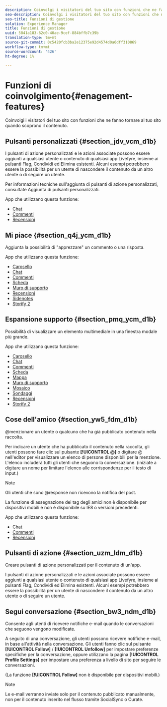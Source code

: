 ```yaml
---
description: Coinvolgi i visitatori del tuo sito con funzioni che ne fanno tornare al tuo sito quando scoprono il contenuto.
seo-description: Coinvolgi i visitatori del tuo sito con funzioni che ne fanno tornare al tuo sito quando scoprono il contenuto.
seo-title: Funzioni di gestione
solution: Experience Manager
title: Funzioni di gestione
uuid: 5841a183-62c0-40ae-9cef-884bffb7c39b
translation-type: tm+mt
source-git-commit: 0c5420fcb3ba2e12375e92d4574d0a6dff310869
workflow-type: tm+mt
source-wordcount: '426'
ht-degree: 1%

---
```



# Funzioni di coinvolgimento{#enagement-features}

Coinvolgi i visitatori del tuo sito con funzioni che ne fanno tornare al tuo sito quando scoprono il contenuto.

## Pulsanti personalizzati {#section_jdv_vcm_d1b}

I pulsanti di azione personalizzati e le azioni associate possono essere aggiunti a qualsiasi utente o contenuto di qualsiasi app Livefyre, insieme ai pulsanti Flag, Condividi ed Elimina esistenti. Alcuni esempi potrebbero essere la possibilità per un utente di nascondere il contenuto da un altro utente o di seguire un utente.

Per informazioni tecniche sull&#39;aggiunta di pulsanti di azione personalizzati, consultate Aggiunta di pulsanti personalizzati.

App che utilizzano questa funzione:

* [Chat](../c-about-apps/c-chat-app/c-chat-app.md#c_chat_app)
* [Commenti](/help/using/c-about-apps/c-comments/c-comments.md)
* [Recensioni](../c-about-apps/c-reviews-app/c-reviews-app.md#c_reviews_app)

## Mi piace {#section_q4j_ycm_d1b}

Aggiunta la possibilità di &quot;apprezzare&quot; un commento o una risposta.

App che utilizzano questa funzione:

* [Carosello](../c-about-apps/c-carousel-app/c-carousel-app.md#c_carousel_app)
* [Chat](../c-about-apps/c-chat-app/c-chat-app.md#c_chat_app)
* [Commenti](/help/using/c-about-apps/c-comments/c-comments.md)
* [Scheda](../c-about-apps/c-feature-card-app/c-feature-card-app.md#c_feature_card_app)
* [Muro di supporto](../c-about-apps/c-media-wall-app/c-media-wall-app.md#c_media_wall_app)
* [Recensioni](../c-about-apps/c-reviews-app/c-reviews-app.md#c_reviews_app)
* [Sidenotes](../c-about-apps/c-sidenotes-app/c-sidenotes-app.md#c_sidenotes_app)
* [Storify 2](../c-about-apps/c-storify2/c-storify2.md#c_storify2)

## Espansione supporto {#section_pmq_ycm_d1b}

Possibilità di visualizzare un elemento multimediale in una finestra modale più grande.

App che utilizzano questa funzione:

* [Carosello](../c-about-apps/c-carousel-app/c-carousel-app.md#c_carousel_app)
* [Chat](../c-about-apps/c-chat-app/c-chat-app.md#c_chat_app)
* [Commenti](/help/using/c-about-apps/c-comments/c-comments.md)
* [Scheda](../c-about-apps/c-feature-card-app/c-feature-card-app.md#c_feature_card_app)
* [Mappa](../c-about-apps/c-map-app/c-map-app.md#c_map_app)
* [Muro di supporto](../c-about-apps/c-media-wall-app/c-media-wall-app.md#c_media_wall_app)
* [Mosaico](../c-about-apps/c-mosaic-app/c-mosaic-app.md#c_mosaic_app)
* [Sondaggi](../c-about-apps/c-polls-app/c-polls-app.md#c_polls_app)
* [Recensioni](../c-about-apps/c-reviews-app/c-reviews-app.md#c_reviews_app)
* [Storify 2](../c-about-apps/c-storify2/c-storify2.md#c_storify2)

## Cose dell&#39;amico {#section_yw5_fdm_d1b}

@menzionare un utente o qualcuno che ha già pubblicato contenuto nella raccolta.

Per indicare un utente che ha pubblicato il contenuto nella raccolta, gli utenti possono fare clic sul pulsante **[!UICONTROL @]** o digitare @ nell&#39;editor per visualizzare un elenco di persone disponibili per la menzione. L&#39;elenco includerà tutti gli utenti che seguono la conversazione. (iniziate a digitare un nome per limitare l&#39;elenco alle corrispondenze per il testo di input.)

>[!NOTE]
>
>Gli utenti che sono @response non ricevono la notifica del post.

La funzione di assegnazione dei tag degli amici non è disponibile per dispositivi mobili e non è disponibile su IE8 o versioni precedenti.

App che utilizzano questa funzione:

* [Chat](../c-about-apps/c-chat-app/c-chat-app.md#c_chat_app)
* [Commenti](/help/using/c-about-apps/c-comments/c-comments.md)
* [Recensioni](../c-about-apps/c-reviews-app/c-reviews-app.md#c_reviews_app)

## Pulsanti di azione {#section_uzm_ldm_d1b}

Creare pulsanti di azione personalizzati per il contenuto di un&#39;app.

I pulsanti di azione personalizzati e le azioni associate possono essere aggiunti a qualsiasi utente o contenuto di qualsiasi app Livefyre, insieme ai pulsanti Flag, Condividi ed Elimina esistenti. Alcuni esempi potrebbero essere la possibilità per un utente di nascondere il contenuto da un altro utente o di seguire un utente.

## Segui conversazione {#section_bw3_ndm_d1b}

Consente agli utenti di ricevere notifiche e-mail quando le conversazioni che seguono vengono modificate.

A seguito di una conversazione, gli utenti possono ricevere notifiche e-mail, in base all&#39;attività nella conversazione. Gli utenti fanno clic sul pulsante **[!UICONTROL Follow]** / **[!UICONTROL Unfollow]** per impostare preferenze specifiche per la conversazione, oppure utilizzano la pagina **[!UICONTROL Profile Settings]** per impostare una preferenza a livello di sito per seguire le conversazioni.

(La funzione **[!UICONTROL Follow]** non è disponibile per dispositivi mobili.)

>[!NOTE]
>
>Le e-mail verranno inviate solo per il contenuto pubblicato manualmente, non per il contenuto inserito nel flusso tramite SocialSync o Curate.

